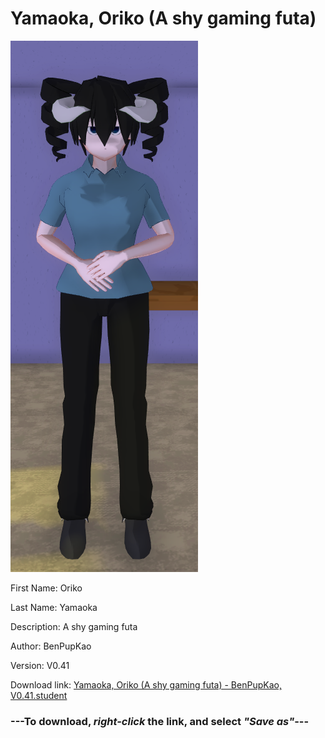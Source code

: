 # Yamaoka, Oriko (A shy gaming futa)

<img src = "https://raw.githubusercontent.com/Arbiter1223/Daigaku-Gurashi-Custom-Students/master/Students/Files/Yamaoka%2C%20Oriko%20(A%20shy%20gaming%20futa).png">

First Name: Oriko

Last Name: Yamaoka

Description: A shy gaming futa

Author: BenPupKao

Version: V0.41

Download link: <a href="https://raw.githubusercontent.com/Arbiter1223/Daigaku-Gurashi-Custom-Students/master/Students/Files/Yamaoka%2C%20Oriko%20(A%20shy%20gaming%20futa)%20-%20BenPupKao%2C%20V0.41.student">Yamaoka, Oriko (A shy gaming futa) - BenPupKao, V0.41.student</a>

### ---**To download, _right-click_ the link, and select _"Save as"_**---
